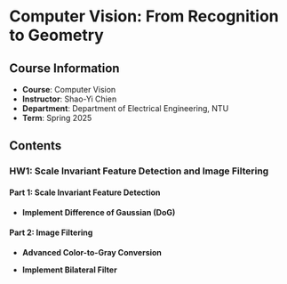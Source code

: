 # Computer Vision: From Recognition to Geometry

## Course Information
- **Course**: Computer Vision
- **Instructor**: Shao-Yi Chien
- **Department**: Department of Electrical Engineering, NTU
- **Term**: Spring 2025

## Contents

### HW1: Scale Invariant Feature Detection and Image Filtering

#### Part 1: Scale Invariant Feature Detection
- **Implement Difference of Gaussian (DoG)**  

#### Part 2: Image Filtering
- **Advanced Color-to-Gray Conversion**  
  
- **Implement Bilateral Filter**  